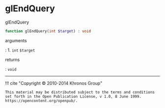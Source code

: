 # glEndQuery
glEndQuery

```php
function glEndQuery(int $target) : void
```

arguments

:    1. `int` `$target` 

returns

:    `void` 

---
     

!!! cite "Copyright © 2010-2014 Khronos Group"

    This material may be distributed subject to the terms and conditions set forth in the Open Publication License, v 1.0, 8 June 1999. https://opencontent.org/openpub/.